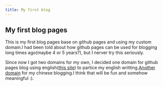 ```yaml
---
title: My first blog
---
```

## My first blog pages
This is my first blog pages base on github pages and using my custom domain.I had been told about how github pages can be used for blogging long times ago(maybe 4 or 5 years?), but I nerver try this seriously.

Since now I got two domains for my own, I decided one domain for github pages blog using english([this site](https://shaneyao.com)) to partice my english writting.[Another domain](https://yaozhixiang.com) for my chinese blogging.I think that will be fun and somehow meaningful :).